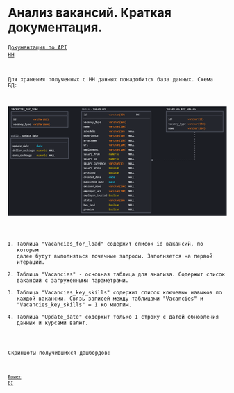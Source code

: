 # Анализ вакансий. Краткая документация.

<code>[Документация по API HH](https://github.com/hhru/api)

Для хранения полученных с HH данных понадобится база данных.
Схема БД:

<code>![DB Scheme](https://github.com/timurborisevich/Vacancy-analysis/blob/master/DB_scheme.PNG "")</code>

1. Таблица "Vacancies_for_load" содержит список id вакансий, по которым далее будут выполняться точечные запросы. 
Заполняется на первой итерации.
2. Таблица "Vacancies" - основная таблица для анализа. Содержит список вакансий c загруженными параметрами.
3. Таблица "Vacancies_key_skills" содержит список ключевых навыков по каждой вакансии. 
Связь записей между таблицами "Vacancies" и "Vacancies_key_skills" = 1 ко многим.
4. Таблица "Update_date" содержит только 1 строку с датой обновления данных и курсами валют.

Скриншоты получившихся дашбордов:

<code>[Power BI](https://github.com/timurborisevich/DataLearn/blob/main/Module_03/DataLearn.pbix "")</code>

